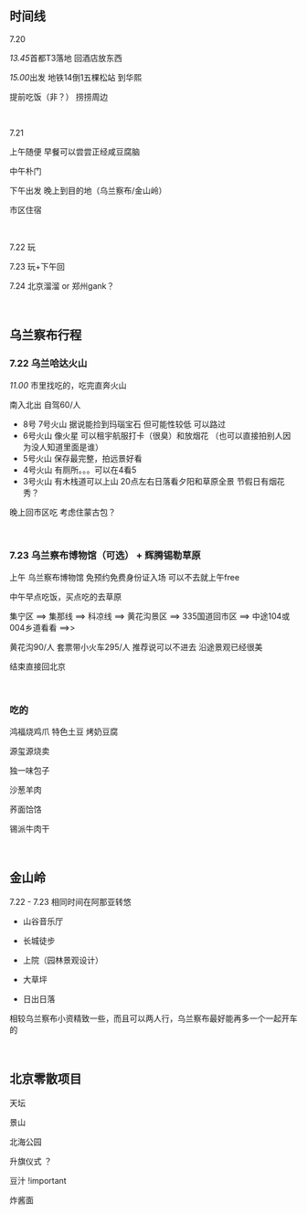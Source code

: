 ## 时间线

7.20

*13.45*首都T3落地 回酒店放东西

*15.00*出发 地铁14倒1五棵松站 到华熙 

提前吃饭（非？） 捞捞周边

<br/>

7.21

上午随便 早餐可以尝尝正经咸豆腐脑

中午朴门

下午出发 晚上到目的地（乌兰察布/金山岭）

市区住宿

<br/>

7.22 玩

7.23 玩+下午回

7.24 北京溜溜 or 郑州gank？

<br/>

## 乌兰察布行程

### 7.22 乌兰哈达火山

*11.00* 市里找吃的，吃完直奔火山

南入北出 自驾60/人

- 8号 7号火山 据说能捡到玛瑙宝石 但可能性较低 可以路过
- 6号火山 像火星 可以租宇航服打卡（很臭）和放烟花 （也可以直接拍别人因为没人知道里面是谁）
- 5号火山 保存最完整，拍远景好看
- 4号火山 有厕所。。。可以在4看5
- 3号火山 有木栈道可以上山 20点左右日落看夕阳和草原全景 节假日有烟花秀？

晚上回市区吃 考虑住蒙古包？

<br/>

### 7.23 乌兰察布博物馆（可选） + 辉腾锡勒草原

上午 乌兰察布博物馆 免预约免费身份证入场 可以不去就上午free

中午早点吃饭，买点吃的去草原

集宁区 ==> 集那线 \==> 科凉线 \==> 黄花沟景区 \==> 335国道回市区 \==> 中途104或004乡道看看 \==>>

黄花沟90/人 套票带小火车295/人 推荐说可以不进去 沿途景观已经很美

结束直接回北京

<br/>

### 吃的

鸿福烧鸡爪 特色土豆 烤奶豆腐

源玺源烧卖

独一味包子

沙葱羊肉

荞面饸饹

锡派牛肉干

<br/>

## 金山岭

7.22 - 7.23 相同时间在阿那亚转悠

- 山谷音乐厅

- 长城徒步

- 上院（园林景观设计）

- 大草坪

- 日出日落

相较乌兰察布小资精致一些，而且可以两人行，乌兰察布最好能再多一个一起开车的

<br/>

## 北京零散项目

天坛

景山

北海公园

升旗仪式 ？

豆汁 !important

炸酱面
